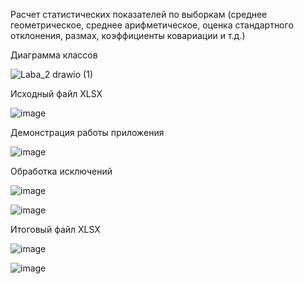 Расчет статистических показателей по выборкам (среднее геометрическое, среднее арифметическое, оценка стандартного отклонения, размах, коэффициенты ковариации и т.д.)

Диаграмма классов

![Laba_2 drawio (1)](https://github.com/user-attachments/assets/244090f0-d57f-44b3-8dd2-f560f3eac3be)

Исходный файл XLSX

![image](https://github.com/user-attachments/assets/33ad54e0-bb7a-4270-b9e0-346c3258c847)

Демонстрация работы приложения

![image](https://github.com/user-attachments/assets/2a57924b-6801-4d56-a704-afcc93228cc7)

Обработка исключений

![image](https://github.com/user-attachments/assets/80e08338-a4d8-4041-af54-ae80731b9d26)

![image](https://github.com/user-attachments/assets/05d9260f-b53a-4c75-8514-ead5533277e9)

Итоговый файл XLSX

![image](https://github.com/user-attachments/assets/7b877bbf-cf21-4be1-98b9-355a188827eb)

![image](https://github.com/user-attachments/assets/a30a6c22-c931-4359-ba42-b9b7f99412b1)



